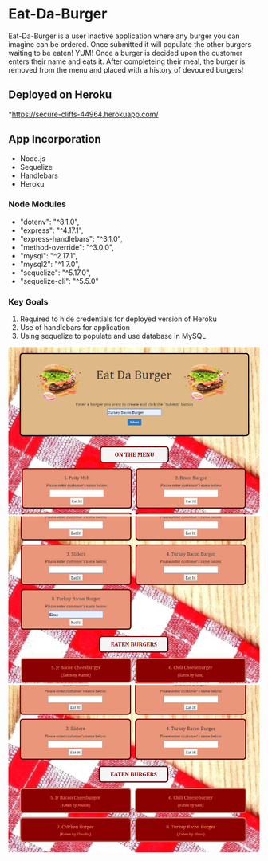 # Eat-Da-Burger
Eat-Da-Burger is a user inactive application where any burger you can imagine can be ordered. Once submitted it will populate the other burgers waiting to be eaten! YUM! Once a burger is decided upon the customer enters their name and eats it. After completeing their meal, the burger is removed from the menu and placed with a history of devoured burgers!

## Deployed on Heroku
*https://secure-cliffs-44964.herokuapp.com/

## App Incorporation
- Node.js
- Sequelize
- Handlebars
- Heroku

### Node Modules 
   - "dotenv": "^8.1.0",
   - "express": "^4.17.1",
   - "express-handlebars": "^3.1.0",
   - "method-override": "^3.0.0",
   - "mysql": "^2.17.1",
   - "mysql2": "^1.7.0",
   - "sequelize": "^5.17.0",
   - "sequelize-cli": "^5.5.0"
   
### Key Goals
1. Required to hide credentials for deployed version of Heroku
2. Use of handlebars for application
3. Using sequelize to populate and use database in MySQL

![CREATE A BURGER](/public/assets/img/burger1.png)
![CREATE A CLIENT](/public/assets/img/burger2.png)
![CLIENT ATE BURGER](/public/assets/img/burger3.png)